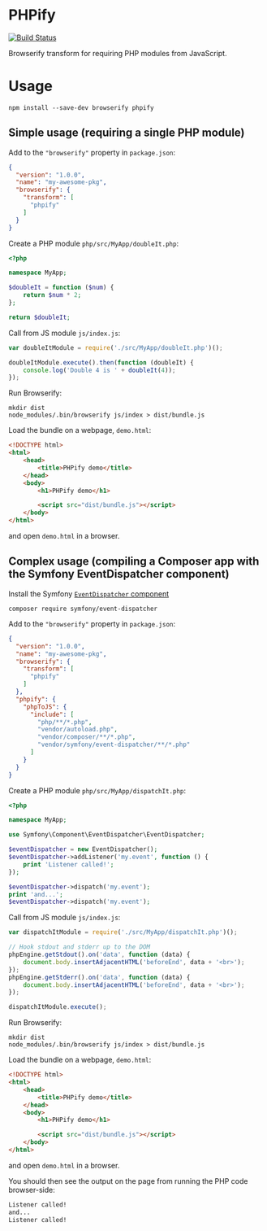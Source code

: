 PHPify
=======

[![Build Status](https://secure.travis-ci.org/uniter/phpify.png?branch=master)](http://travis-ci.org/uniter/phpify)

Browserify transform for requiring PHP modules from JavaScript.

Usage
=====

```shell
npm install --save-dev browserify phpify
```

Simple usage (requiring a single PHP module)
--------------------------------------------

Add to the `"browserify"` property in `package.json`:
```json
{
  "version": "1.0.0",
  "name": "my-awesome-pkg",
  "browserify": {
    "transform": [
      "phpify"
    ]
  }
}
```

Create a PHP module `php/src/MyApp/doubleIt.php`:
```php
<?php

namespace MyApp;

$doubleIt = function ($num) {
    return $num * 2;
};

return $doubleIt; 
```

Call from JS module `js/index.js`:
```javascript
var doubleItModule = require('./src/MyApp/doubleIt.php')();

doubleItModule.execute().then(function (doubleIt) {
    console.log('Double 4 is ' + doubleIt(4));
});
```

Run Browserify:
```shell
mkdir dist
node_modules/.bin/browserify js/index > dist/bundle.js
```

Load the bundle on a webpage, `demo.html`:
```html
<!DOCTYPE html>
<html>
    <head>
        <title>PHPify demo</title>
    </head>
    <body>
        <h1>PHPify demo</h1>

        <script src="dist/bundle.js"></script>
    </body>
</html>
```

and open `demo.html` in a browser.

Complex usage (compiling a Composer app with the Symfony EventDispatcher component)
-----------------------------------------------------------------------------------

Install the Symfony [`EventDispatcher` component](http://symfony.com/doc/current/components/event_dispatcher.html)
```shell
composer require symfony/event-dispatcher
```

Add to the `"browserify"` property in `package.json`:
```json
{
  "version": "1.0.0",
  "name": "my-awesome-pkg",
  "browserify": {
    "transform": [
      "phpify"
    ]
  },
  "phpify": {
    "phpToJS": {
      "include": [
        "php/**/*.php",
        "vendor/autoload.php",
        "vendor/composer/**/*.php",
        "vendor/symfony/event-dispatcher/**/*.php"
      ]
    }
  }
}
```

Create a PHP module `php/src/MyApp/dispatchIt.php`:
```php
<?php

namespace MyApp;

use Symfony\Component\EventDispatcher\EventDispatcher;

$eventDispatcher = new EventDispatcher();
$eventDispatcher->addListener('my.event', function () {
    print 'Listener called!';
});

$eventDispatcher->dispatch('my.event');
print 'and...';
$eventDispatcher->dispatch('my.event');
```

Call from JS module `js/index.js`:
```javascript
var dispatchItModule = require('./src/MyApp/dispatchIt.php')();

// Hook stdout and stderr up to the DOM
phpEngine.getStdout().on('data', function (data) {
    document.body.insertAdjacentHTML('beforeEnd', data + '<br>');
});
phpEngine.getStderr().on('data', function (data) {
    document.body.insertAdjacentHTML('beforeEnd', data + '<br>');
});

dispatchItModule.execute();
```

Run Browserify:
```shell
mkdir dist
node_modules/.bin/browserify js/index > dist/bundle.js
```

Load the bundle on a webpage, `demo.html`:
```html
<!DOCTYPE html>
<html>
    <head>
        <title>PHPify demo</title>
    </head>
    <body>
        <h1>PHPify demo</h1>

        <script src="dist/bundle.js"></script>
    </body>
</html>
```

and open `demo.html` in a browser.

You should then see the output on the page from running the PHP code browser-side:

```html
Listener called!
and...
Listener called!
```
